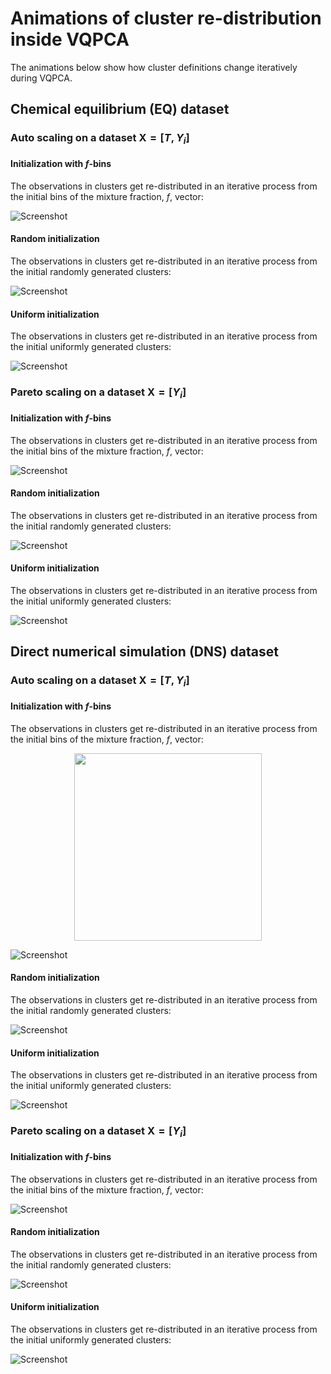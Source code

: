 
# Animations of cluster re-distribution inside VQPCA

The animations below show how cluster definitions change iteratively during VQPCA.

## Chemical equilibrium (EQ) dataset

### Auto scaling on a dataset $\mathbf{X} = [T, Y_i]$

#### Initialization with $f$-bins

The observations in clusters get re-distributed in an iterative process from the initial bins of the mixture fraction, $f$, vector:

![Screenshot](clusters-animation-EQ-CH4-VQPCA-idx0mf-scaling-auto-q1-k8.gif)

#### Random initialization

The observations in clusters get re-distributed in an iterative process from the initial randomly generated clusters:

![Screenshot](clusters-animation-EQ-CH4-VQPCA-idx0randombest-scaling-auto-q1-k8.gif)

#### Uniform initialization

The observations in clusters get re-distributed in an iterative process from the initial uniformly generated clusters:

![Screenshot](clusters-animation-EQ-CH4-VQPCA-idx0uniform-scaling-auto-q1-k8.gif)

### Pareto scaling on a dataset $\mathbf{X} = [Y_i]$

#### Initialization with $f$-bins

The observations in clusters get re-distributed in an iterative process from the initial bins of the mixture fraction, $f$, vector:

![Screenshot](clusters-animation-EQ-CH4-VQPCA-idx0mf-scaling-pareto-q1-k8.gif)

#### Random initialization

The observations in clusters get re-distributed in an iterative process from the initial randomly generated clusters:

![Screenshot](clusters-animation-EQ-CH4-VQPCA-idx0randombest-scaling-pareto-q1-k8.gif)

#### Uniform initialization

The observations in clusters get re-distributed in an iterative process from the initial uniformly generated clusters:

![Screenshot](clusters-animation-EQ-CH4-VQPCA-idx0uniform-scaling-pareto-q1-k8.gif)

## Direct numerical simulation (DNS) dataset

### Auto scaling on a dataset $\mathbf{X} = [T, Y_i]$

#### Initialization with $f$-bins

The observations in clusters get re-distributed in an iterative process from the initial bins of the mixture fraction, $f$, vector:

<p align="center">
  <img src="https://github.com/kamilazdybal/local-manifold-learning/raw/main/cluster-redistribution-animations/clusters-animation-DNS-VQPCA-idx0mf-scaling-auto-q3-k4.gif" width="300">
</p>

![Screenshot](clusters-animation-DNS-VQPCA-idx0mf-scaling-auto-q3-k4.gif)

#### Random initialization

The observations in clusters get re-distributed in an iterative process from the initial randomly generated clusters:

![Screenshot](clusters-animation-DNS-VQPCA-idx0randombest-scaling-auto-q3-k4.gif)

#### Uniform initialization

The observations in clusters get re-distributed in an iterative process from the initial uniformly generated clusters:

![Screenshot](clusters-animation-DNS-VQPCA-idx0uniform-scaling-auto-q3-k4.gif)

### Pareto scaling on a dataset $\mathbf{X} = [Y_i]$

#### Initialization with $f$-bins

The observations in clusters get re-distributed in an iterative process from the initial bins of the mixture fraction, $f$, vector:

![Screenshot](clusters-animation-DNS-VQPCA-idx0mf-scaling-pareto-q3-k4.gif)

#### Random initialization

The observations in clusters get re-distributed in an iterative process from the initial randomly generated clusters:

![Screenshot](clusters-animation-DNS-VQPCA-idx0randombest-scaling-pareto-q3-k4.gif)

#### Uniform initialization

The observations in clusters get re-distributed in an iterative process from the initial uniformly generated clusters:

![Screenshot](clusters-animation-DNS-VQPCA-idx0uniform-scaling-pareto-q3-k4.gif)
